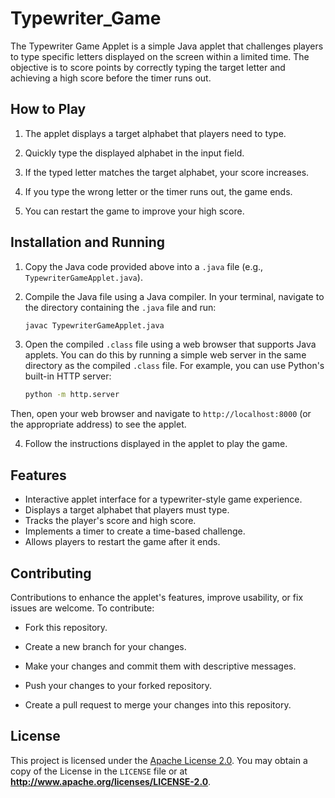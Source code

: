 # Typewriter_Game
The Typewriter Game Applet is a simple Java applet that challenges players to type specific letters displayed on the screen within a limited time. The objective is to score points by correctly typing the target letter and achieving a high score before the timer runs out.

## How to Play

1. The applet displays a target alphabet that players need to type.

2. Quickly type the displayed alphabet in the input field.

3. If the typed letter matches the target alphabet, your score increases.

4. If you type the wrong letter or the timer runs out, the game ends.

5. You can restart the game to improve your high score.

## Installation and Running

1. Copy the Java code provided above into a `.java` file (e.g., `TypewriterGameApplet.java`).

2. Compile the Java file using a Java compiler. In your terminal, navigate to the directory containing the `.java` file and run:

   ```bash
   javac TypewriterGameApplet.java
3. Open the compiled `.class` file using a web browser that supports Java applets. You can do this by running a simple web server in the same directory as the compiled `.class` file. For example, you can use Python's built-in HTTP server:

   ```bash
   python -m http.server
Then, open your web browser and navigate to `http://localhost:8000` (or the appropriate address) to see the applet.

4. Follow the instructions displayed in the applet to play the game.

## Features
- Interactive applet interface for a typewriter-style game experience.
- Displays a target alphabet that players must type.
- Tracks the player's score and high score.
- Implements a timer to create a time-based challenge.
- Allows players to restart the game after it ends.
## Contributing
Contributions to enhance the applet's features, improve usability, or fix issues are welcome. To contribute:

- Fork this repository.

- Create a new branch for your changes.

- Make your changes and commit them with descriptive messages.

- Push your changes to your forked repository.

- Create a pull request to merge your changes into this repository.
## License
This project is licensed under the [Apache License 2.0](https://chat.openai.com/c/LICENSE.md). You may obtain a copy of the License in the `LICENSE` file or at **http://www.apache.org/licenses/LICENSE-2.0**.
